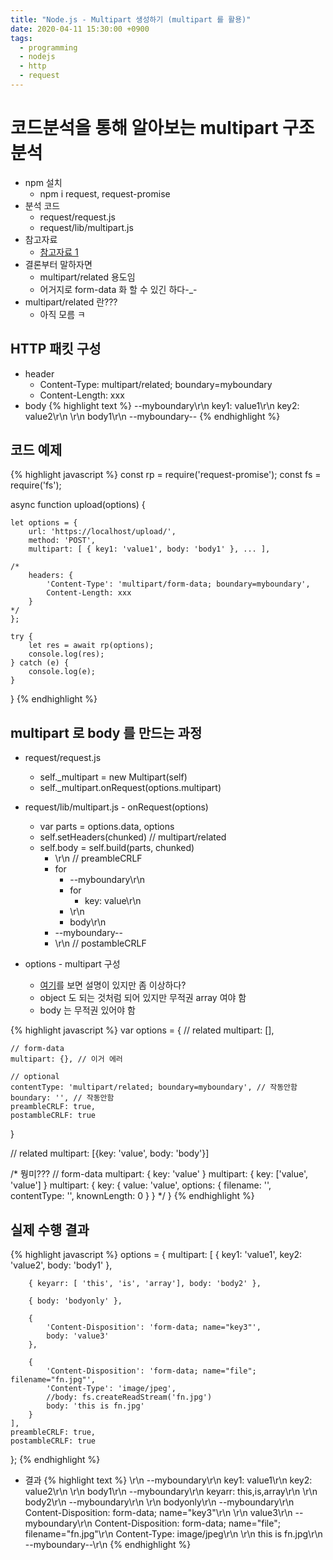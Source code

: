 ```yaml
---
title: "Node.js - Multipart 생성하기 (multipart 를 활용)"
date: 2020-04-11 15:30:00 +0900
tags:
  - programming
  - nodejs
  - http
  - request
---
```


코드분석을 통해 알아보는 multipart 구조 분석
===

* npm 설치
	* npm i request, request-promise
* 분석 코드
	* request/request.js
	* request/lib/multipart.js
* 참고자료
	* [참고자료 1](https://github.com/request/multipart)
* 결론부터 말하자면
	* multipart/related 용도임
	* 어거지로 form-data 화 할 수 있긴 하다-_-
* multipart/related 란???
	* 아직 모름 ㅋ

HTTP 패킷 구성
---
* header
	* Content-Type: multipart/related; boundary=myboundary
	* Content-Length: xxx
* body
{% highlight text %}
--myboundary\r\n
key1: value1\r\n
key2: value2\r\n
\r\n
body1\r\n
--myboundary--
{% endhighlight %}

코드 예제
---
{% highlight javascript %}
const rp = require('request-promise');
const fs = require('fs');

async function upload(options) {

	let options = {
		url: 'https://localhost/upload/',
		method: 'POST',
		multipart: [ { key1: 'value1', body: 'body1' }, ... ],

	/*
		headers: {
			'Content-Type': 'multipart/form-data; boundary=myboundary',
			Content-Length: xxx
		}
	*/
	};

	try {
		let res = await rp(options);
		console.log(res);
	} catch (e) {
		console.log(e);
	}
}
{% endhighlight %}

multipart 로 body 를 만드는 과정
---

* request/request.js
	* self._multipart = new Multipart(self)
	* self._multipart.onRequest(options.multipart)

* request/lib/multipart.js - onRequest(options)
	* var parts = options.data, options
	* self.setHeaders(chunked) // multipart/related
	* self.body = self.build(parts, chunked)
		* \r\n // preambleCRLF
		* for
			* --myboundary\r\n
			* for
				* key: value\r\n
			* \r\n
			* body\r\n
		* --myboundary--
		* \r\n // postambleCRLF

* options - multipart 구성
	* [여기](https://github.com/request/multipart)를 보면 설명이 있지만 좀 이상하다?
	* object 도 되는 것처럼 되어 있지만 무적권 array 여야 함
	* body 는 무적권 있어야 함

{% highlight javascript %}
var options = {
	// related
	multipart: [],

	// form-data
	multipart: {}, // 이거 에러

	// optional
	contentType: 'multipart/related; boundary=myboundary', // 작동안함
	boundary: '', // 작동안함
	preambleCRLF: true,
	postambleCRLF: true
}

// related
multipart: [{key: 'value', body: 'body'}]

/* 뭥미???
// form-data
multipart: { key: 'value' }
multipart: { key: ['value', 'value'] }
multipart: {
	key: {
		value: 'value',
		options: { filename: '', contentType: '', knownLength: 0 }
	}
*/
}
{% endhighlight %}


실제 수행 결과
---
{% highlight javascript %}
options = {
	multipart: [
		{ key1: 'value1', key2: 'value2', body: 'body1' },

		{ keyarr: [ 'this', 'is', 'array'], body: 'body2' },

		{ body: 'bodyonly' },

		{
			'Content-Disposition': 'form-data; name="key3"',
			body: 'value3'
		},

		{
			'Content-Disposition': 'form-data; name="file"; filename="fn.jpg"',
			'Content-Type': 'image/jpeg',
			//body: fs.createReadStream('fn.jpg')
			body: 'this is fn.jpg'
		}
	],
	preambleCRLF: true,
	postambleCRLF: true
};
{% endhighlight %}

* 결과
{% highlight text %}
\r\n
--myboundary\r\n
key1: value1\r\n
key2: value2\r\n
\r\n
body1\r\n
--myboundary\r\n
keyarr: this,is,array\r\n
\r\n
body2\r\n
--myboundary\r\n
\r\n
bodyonly\r\n
--myboundary\r\n
Content-Disposition: form-data; name="key3"\r\n
\r\n
value3\r\n
--myboundary\r\n
Content-Disposition: form-data; name="file"; filename="fn.jpg"\r\n
Content-Type: image/jpeg\r\n
\r\n
this is fn.jpg\r\n
--myboundary--\r\n
{% endhighlight %}
